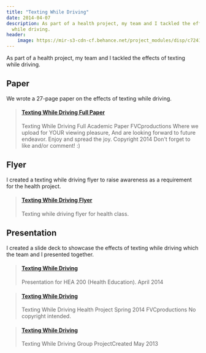```yaml
---
title: "Texting While Driving"
date: 2014-04-07
description: As part of a health project, my team and I tackled the effects of texting
  while driving.
header:
    image: https://mir-s3-cdn-cf.behance.net/project_modules/disp/c7241d15962469.5629949c47469.png
---
```


As part of a health project, my team and I tackled the effects of texting while driving.

## Paper

We wrote a 27-page paper on the effects of texting while driving.

<blockquote class="embedly-card"><h4><a href="https://www.scribd.com/document/227095609/Texting-While-Driving-Full-Paper">Texting While Driving Full Paper</a></h4><p>Texting While Driving Full Academic Paper FVCproductions Where we upload for YOUR viewing pleasure, And are looking forward to future endeavor. Enjoy and spread the joy. Copyright 2014 Don't forget to like and/or comment! :)</p></blockquote>

## Flyer

I created a texting while driving flyer to raise awareness as a requirement for the health project.

<blockquote class="embedly-card"><h4><a href="https://www.behance.net/gallery/15275741/Texting-While-Driving-Flyer">Texting While Driving Flyer</a></h4><p>Texting while driving flyer for health class.</p></blockquote>

## Presentation

I created a slide deck to showcase the effects of texting while driving which the team and I presented together.

<blockquote class="embedly-card"><h4><a href="https://speakerdeck.com/fvcproductions/texting-while-driving">Texting While Driving</a></h4><p>Presentation for HEA 200 (Health Education). April 2014</p></blockquote>

<blockquote class="embedly-card"><h4><a href="https://www.youtube.com/watch?v=CcT0GtqPZuw">Texting While Driving</a></h4><p>Texting While Driving Health Project Spring 2014 FVCproductions No copyright intended.</p></blockquote>

<blockquote class="embedly-card"><h4><a href="https://www.behance.net/gallery/15962469/Texting-While-Driving">Texting While Driving</a></h4><p>Texting While Driving Group ProjectCreated May 2013</p></blockquote>